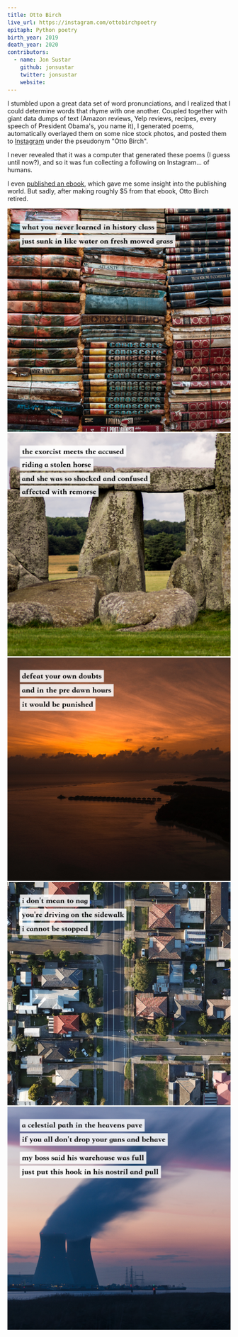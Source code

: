 ```yaml
---
title: Otto Birch
live_url: https://instagram.com/ottobirchpoetry
epitaph: Python poetry
birth_year: 2019
death_year: 2020
contributors:
  - name: Jon Sustar
    github: jonsustar
    twitter: jonsustar
    website: 
---
```

I stumbled upon a great data set of word pronunciations, and I realized that I could determine words that rhyme with one another. Coupled together with giant data dumps of text (Amazon reviews, Yelp reviews, recipes, every speech of President Obama's, you name it), I generated poems, automatically overlayed them on some nice stock photos, and posted them to [Instagram](https://instagram.com/ottobirchpoetry) under the pseudonym "Otto Birch".

I never revealed that it was a computer that generated these poems (I guess until now?), and so it was fun collecting a following on Instagram... of humans.

I even [published an ebook](https://www.amazon.com/Unexpected-Poetry-Otto-Birch-ebook/dp/B07XNLXLVZ), which gave me some insight into the publishing world. But sadly, after making roughly $5 from that ebook, Otto Birch retired.

![](/images/ottobirch_1.png)
![](/images/ottobirch_2.png)
![](/images/ottobirch_3.png)
![](/images/ottobirch_4.png)
![](/images/ottobirch_5.png)